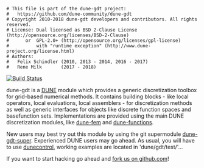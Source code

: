 ```
# This file is part of the dune-gdt project:
#   https://github.com/dune-community/dune-gdt
# Copyright 2010-2018 dune-gdt developers and contributors. All rights reserved.
# License: Dual licensed as BSD 2-Clause License (http://opensource.org/licenses/BSD-2-Clause)
#      or  GPL-2.0+ (http://opensource.org/licenses/gpl-license)
#          with "runtime exception" (http://www.dune-project.org/license.html)
# Authors:
#   Felix Schindler (2010, 2013 - 2014, 2016 - 2017)
#   Rene Milk       (2017 - 2018)
```

[![Build Status](https://travis-ci.org/dune-community/dune-gdt.png?branch=master)](https://travis-ci.org/dune-community/dune-gdt)

dune-gdt is a [DUNE](http://www.dune-project.org/) module which provides a generic
discretization toolbox for grid-based numerical methods. It contains building blocks - like
local operators, local evaluations, local assemblers - for discretization methods as well as
generic interfaces for objects like discrete function spaces and basefunction sets.
Implementations are provided using the main DUNE discretization modules, like
[dune-fem](https://www.dune-project.org/modules/dune-fem/) and
[dune-functions](https://www.dune-project.org/modules/dune-functions/).

New users may best try out this module by using the git supermodule
[dune-gdt-super](https://github.com/dune-community/dune-gdt-super). Experienced DUNE users
may go ahead. As usual, you will have to use
[dunecontrol](https://www.dune-project.org/doc/installation/), working examples are located
in 'dune/gdt/test/'...

If you want to start hacking go ahead and
[fork us on github.com](https://github.com/dune-community/dune-gdt/)!

